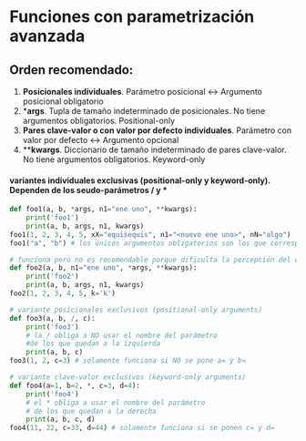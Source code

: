 # Funciones con parametrización avanzada

## Orden recomendado: 
1. **Posicionales individuales**. Parámetro posicional <-> Argumento posicional obligatorio
2. ***args**. Tupla de tamaño indeterminado de posicionales. No tiene argumentos obligatorios. Positional-only
3. **Pares clave-valor o con valor por defecto individuales**. Parámetro con valor por defecto <-> Argumento opcional
4. ****kwargs**. Diccionario de tamaño indeterminado de pares clave-valor. No tiene argumentos obligatorios. Keyword-only

#### variantes individuales exclusivas (positional-only y keyword-only). Dependen de los seudo-parámetros / y *

```py
def foo1(a, b, *args, n1="ene uno", **kwargs):
    print('foo1')
    print(a, b, args, n1, kwargs)
foo1(1, 2, 3, 4, 5, xX="equisequis", n1="<nuevo ene uno>", nN="algo")
foo1("a", "b") # los únicos argumentos obligatorios son los que corresponde a parámetros posicionales
```

```py
# funciona pero no es recomendable porque dificulta la percepción del orden
def foo2(a, b, n1="ene uno", *args, **kwargs):
    print('foo2')
    print(a, b, args, n1, kwargs)
foo2(1, 2, 3, 4, 5, k='k')
```

```py
# variante posicionales exclusivos (positional-only arguments)
def foo3(a, b, /, c): 
    print('foo3')
    # la / obliga a NO usar el nombre del parámetro 
    #de los que quedan a la izquierda
    print(a, b, c)
foo3(1, 2, c=3) # solamente funciona si NO se pone a= y b=
```

```py
# variante clave-valor exclusivos (keyword-only arguments)
def foo4(a=1, b=2, *, c=3, d=4): 
    print('foo4')
    # el * obliga a usar el nombre del parámetro
    # de los que quedan a la derecha
    print(a, b, c, d)
foo4(11, 22, c=33, d=44) # solamente funciona si se ponen c= y d=
```
